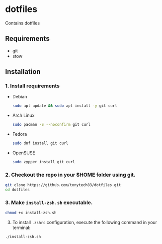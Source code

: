 # dotfiles

Contains dotfiles

## Requirements

- git
- stow

## Installation

### 1. Install requirements
- Debian
  ```sh
  sudo apt update && sudo apt install -y git curl
  ```

- Arch Linux
  ```sh
  sudo pacman -S --noconfirm git curl
  ```

- Fedora
  ```sh
  sudo dnf install git curl
  ```

- OpenSUSE
  ```sh
  sudo zypper install git curl
  ```

### 2. Checkout the repo in your $HOME folder using git.
```sh
git clone https://github.com/tonytech83/dotfiles.git
cd dotfiles
```
### 3. Make `install-zsh.sh` executable.
```sh
chmod +x install-zsh.sh
```
3. To install `.zshrc` configuration, execute the following command in your terminal:
```sh
./install-zsh.sh
```